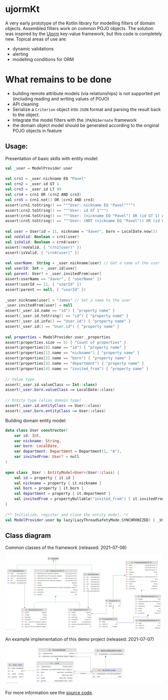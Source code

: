 # ujormKt

A very early prototype of the Kotlin library for modelling filters of domain objects.
Assembled filters work on common POJO objects.
The solution was inspired by the [Ujorm](https://pponec.github.io/ujorm/www/index.html) key-value framework, but this code is completely new.
Topical areas of use are:

- dynamic validations
- alerting
- modelling conditions for ORM

# What remains to be done

- building remote attribute models (via relationships) is not supported yet (including reading and writing values of POJO)
- API cleaning
- Serialize a `Criterion` object into `JSON` format and parsing the result back to the object.
- Integrate the model filters with the `JPA`/`Hibernate` framework
- the domain object model should be generated according to the original POJO objects in feature

## Usage:

Presentation of basic skills with entity model:

```kotlin
val _user = ModelProvider.user

val crn1 = _user.nickname EQ "Pavel"
val crn2 = _user.id GT 1
val crn3 = _user.id LT 99
val crn4 = crn1 OR (crn2 AND crn3)
val crn5 = crn1.not() OR (crn2 AND crn3)
assert(crn1.toString() == """User: nickname EQ "Pavel"""")
assert(crn2.toString() == """User: id GT 1""")
assert(crn4.toString() == """User: (nickname EQ "Pavel") OR (id GT 1) AND (id LT 99)""")
assert(crn5.toString() == """User: (NOT (nickname EQ "Pavel")) OR (id GT 1) AND (id LT 99)""")

val user = User(id = 11, nickname = "Xaver", born = LocalDate.now())
val noValid: Boolean = crn1(user)
val isValid: Boolean = crn4(user)
assert(!noValid, { "crn1(user)" })
assert(isValid, { "crn4(user)" })

val userName: String = _user.nickname[user] // Get a name of the user
val userId: Int = _user.id[user]
val parent: User? = _user.invitedFrom[user]
assert(userName == "Xaver", { "userName" })
assert(userId == 11, { "userId" })
assert(parent == null, { "userId" })

_user.nickname[user] = "James" // Set a name to the user
_user.invitedFrom[user] = null
assert(_user.id.name == "id") { "property name" }
assert(_user.id.toString() == "id") { "property name" }
assert(_user.id.info() == "User.id") { "property name" }
assert(_user.id() == "User.id") { "property name" }

val properties = ModelProvider.user._properties
assert(properties.size == 5) { "Count of properties" }
assert(properties[0].name == "id") { "property name" }
assert(properties[1].name == "nickname") { "property name" }
assert(properties[2].name == "born") { "property name" }
assert(properties[3].name == "department") { "property name" }
assert(properties[4].name == "invited_from") { "property name" } 

// Value type
assert(_user.id.valueClass == Int::class)
assert(_user.born.valueClass == LocalDate::class)

// Entity type (alias domain type)
assert(_user.id.entityClass == User::class)
assert(_user.born.entityClass == User::class)
```

Building domain entity model:

```kotlin
data class User constructor(
    var id: Int,
    var nickname: String,
    var born: LocalDate,
    var department: Department = Department(1, "A"),
    var invitedFrom: User? = null
)

open class _User : EntityModel<User>(User::class) {
    val id = property { it.id }
    val nickname = property { it.nickname }
    val born = property { it.born }
    val department = property { it.department }
    val invitedFrom = propertyNullable("invited_from") { it.invitedFrom }
}

/** Initialize, register and close the entity model. */
val ModelProvider.user by lazy(LazyThreadSafetyMode.SYNCHRONIZED) { _User().close() as _User }
```

## Class diagram

Common classes of the framework (released: 2021-07-06)

![Class diagram](docs/Ujorm.png)

An example implementation of this demo project (released: 2021-07-07)

![Class diagram](docs/Demo.png)

For more information see the 
[source code](https://github.com/pponec/ujormKt/blob/main/src/main/java/org/ujorm/kotlin/Demo.kt).